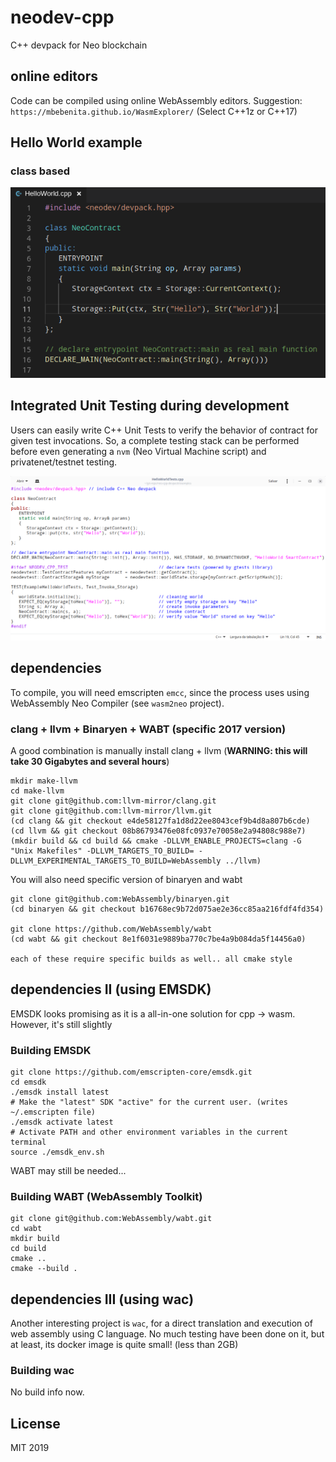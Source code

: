 # neodev-cpp
C++ devpack for Neo blockchain


## online editors

Code can be compiled using online WebAssembly editors.
Suggestion: `https://mbebenita.github.io/WasmExplorer/` (Select C++1z or C++17)

## Hello World example

### class based 

![](./Example-ClassHelloWorld.png)

## Integrated Unit Testing during development 

Users can easily write C++ Unit Tests to verify the behavior of contract for given test invocations.
So, a complete testing stack can be performed before even generating a `nvm` (Neo Virtual Machine script) and privatenet/testnet testing.

![](./HelloWorld-Integrated-Testing.png)


## dependencies

To compile, you will need emscripten `emcc`, since the process uses using WebAssembly Neo Compiler (see `wasm2neo` project).

### clang + llvm + Binaryen + WABT (specific 2017 version)

A good combination is manually install clang + llvm (**WARNING: this will take 30 Gigabytes and several hours**)
```
mkdir make-llvm
cd make-llvm
git clone git@github.com:llvm-mirror/clang.git
git clone git@github.com:llvm-mirror/llvm.git
(cd clang && git checkout e4de58127fa1d8d22ee8043cef9b4d8a807b6cde)
(cd llvm && git checkout 08b86793476e08fc0937e70058e2a94808c988e7)
(mkdir build && cd build && cmake -DLLVM_ENABLE_PROJECTS=clang -G "Unix Makefiles" -DLLVM_TARGETS_TO_BUILD= -DLLVM_EXPERIMENTAL_TARGETS_TO_BUILD=WebAssembly ../llvm)
```

You will also need specific version of binaryen and wabt
```
git clone git@github.com:WebAssembly/binaryen.git
(cd binaryen && git checkout b16768ec9b72d075ae2e36cc85aa216fdf4fd354)

git clone https://github.com/WebAssembly/wabt
(cd wabt && git checkout 8e1f6031e9889ba770c7be4a9b084da5f14456a0)

each of these require specific builds as well.. all cmake style
```

## dependencies II (using EMSDK)

EMSDK looks promising as it is a all-in-one solution for cpp -> wasm. 
However, it's still slightly 

### Building EMSDK

```
git clone https://github.com/emscripten-core/emsdk.git
cd emsdk
./emsdk install latest
# Make the "latest" SDK "active" for the current user. (writes ~/.emscripten file)
./emsdk activate latest
# Activate PATH and other environment variables in the current terminal
source ./emsdk_env.sh
```

WABT may still be needed...

### Building WABT (WebAssembly Toolkit)

```
git clone git@github.com:WebAssembly/wabt.git
cd wabt
mkdir build
cd build
cmake ..
cmake --build .
```

## dependencies III (using wac)

Another interesting project is `wac`, for a direct translation and execution of web assembly using C language. No much testing have been done on it, but at least, its docker image is quite small! (less than 2GB)

### Building wac
No build info now.


## License

MIT 2019
